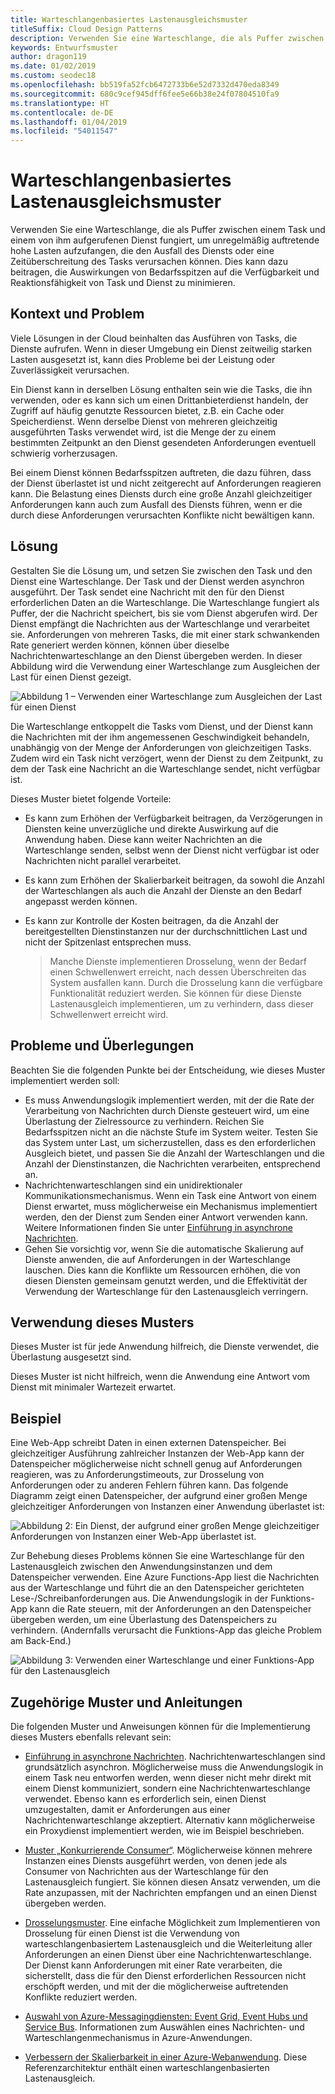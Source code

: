 ```yaml
---
title: Warteschlangenbasiertes Lastenausgleichsmuster
titleSuffix: Cloud Design Patterns
description: Verwenden Sie eine Warteschlange, die als Puffer zwischen einem Task und einem von diesem aufgerufenen Dienst fungiert, um unregelmäßig auftretende hohe Lasten aufzufangen.
keywords: Entwurfsmuster
author: dragon119
ms.date: 01/02/2019
ms.custom: seodec18
ms.openlocfilehash: bb519fa52fcb6472733b6e52d7332d470eda8349
ms.sourcegitcommit: 680c9cef945dff6fee5e66b38e24f07804510fa9
ms.translationtype: HT
ms.contentlocale: de-DE
ms.lasthandoff: 01/04/2019
ms.locfileid: "54011547"
---
```

# <a name="queue-based-load-leveling-pattern"></a>Warteschlangenbasiertes Lastenausgleichsmuster

Verwenden Sie eine Warteschlange, die als Puffer zwischen einem Task und einem von ihm aufgerufenen Dienst fungiert, um unregelmäßig auftretende hohe Lasten aufzufangen, die den Ausfall des Diensts oder eine Zeitüberschreitung des Tasks verursachen können. Dies kann dazu beitragen, die Auswirkungen von Bedarfsspitzen auf die Verfügbarkeit und Reaktionsfähigkeit von Task und Dienst zu minimieren.

## <a name="context-and-problem"></a>Kontext und Problem

Viele Lösungen in der Cloud beinhalten das Ausführen von Tasks, die Dienste aufrufen. Wenn in dieser Umgebung ein Dienst zeitweilig starken Lasten ausgesetzt ist, kann dies Probleme bei der Leistung oder Zuverlässigkeit verursachen.

Ein Dienst kann in derselben Lösung enthalten sein wie die Tasks, die ihn verwenden, oder es kann sich um einen Drittanbieterdienst handeln, der Zugriff auf häufig genutzte Ressourcen bietet, z.B. ein Cache oder Speicherdienst. Wenn derselbe Dienst von mehreren gleichzeitig ausgeführten Tasks verwendet wird, ist die Menge der zu einem bestimmten Zeitpunkt an den Dienst gesendeten Anforderungen eventuell schwierig vorherzusagen.

Bei einem Dienst können Bedarfsspitzen auftreten, die dazu führen, dass der Dienst überlastet ist und nicht zeitgerecht auf Anforderungen reagieren kann. Die Belastung eines Diensts durch eine große Anzahl gleichzeitiger Anforderungen kann auch zum Ausfall des Diensts führen, wenn er die durch diese Anforderungen verursachten Konflikte nicht bewältigen kann.

## <a name="solution"></a>Lösung

Gestalten Sie die Lösung um, und setzen Sie zwischen den Task und den Dienst eine Warteschlange. Der Task und der Dienst werden asynchron ausgeführt. Der Task sendet eine Nachricht mit den für den Dienst erforderlichen Daten an die Warteschlange. Die Warteschlange fungiert als Puffer, der die Nachricht speichert, bis sie vom Dienst abgerufen wird. Der Dienst empfängt die Nachrichten aus der Warteschlange und verarbeitet sie. Anforderungen von mehreren Tasks, die mit einer stark schwankenden Rate generiert werden können, können über dieselbe Nachrichtenwarteschlange an den Dienst übergeben werden. In dieser Abbildung wird die Verwendung einer Warteschlange zum Ausgleichen der Last für einen Dienst gezeigt.

![Abbildung 1 – Verwenden einer Warteschlange zum Ausgleichen der Last für einen Dienst](./_images/queue-based-load-leveling-pattern.png)

Die Warteschlange entkoppelt die Tasks vom Dienst, und der Dienst kann die Nachrichten mit der ihm angemessenen Geschwindigkeit behandeln, unabhängig von der Menge der Anforderungen von gleichzeitigen Tasks. Zudem wird ein Task nicht verzögert, wenn der Dienst zu dem Zeitpunkt, zu dem der Task eine Nachricht an die Warteschlange sendet, nicht verfügbar ist.

Dieses Muster bietet folgende Vorteile:

- Es kann zum Erhöhen der Verfügbarkeit beitragen, da Verzögerungen in Diensten keine unverzügliche und direkte Auswirkung auf die Anwendung haben. Diese kann weiter Nachrichten an die Warteschlange senden, selbst wenn der Dienst nicht verfügbar ist oder Nachrichten nicht parallel verarbeitet.
- Es kann zum Erhöhen der Skalierbarkeit beitragen, da sowohl die Anzahl der Warteschlangen als auch die Anzahl der Dienste an den Bedarf angepasst werden können.
- Es kann zur Kontrolle der Kosten beitragen, da die Anzahl der bereitgestellten Dienstinstanzen nur der durchschnittlichen Last und nicht der Spitzenlast entsprechen muss.

    >  Manche Dienste implementieren Drosselung, wenn der Bedarf einen Schwellenwert erreicht, nach dessen Überschreiten das System ausfallen kann. Durch die Drosselung kann die verfügbare Funktionalität reduziert werden. Sie können für diese Dienste Lastenausgleich implementieren, um zu verhindern, dass dieser Schwellenwert erreicht wird.

## <a name="issues-and-considerations"></a>Probleme und Überlegungen

Beachten Sie die folgenden Punkte bei der Entscheidung, wie dieses Muster implementiert werden soll:

- Es muss Anwendungslogik implementiert werden, mit der die Rate der Verarbeitung von Nachrichten durch Dienste gesteuert wird, um eine Überlastung der Zielressource zu verhindern. Reichen Sie Bedarfsspitzen nicht an die nächste Stufe im System weiter. Testen Sie das System unter Last, um sicherzustellen, dass es den erforderlichen Ausgleich bietet, und passen Sie die Anzahl der Warteschlangen und die Anzahl der Dienstinstanzen, die Nachrichten verarbeiten, entsprechend an.
- Nachrichtenwarteschlangen sind ein unidirektionaler Kommunikationsmechanismus. Wenn ein Task eine Antwort von einem Dienst erwartet, muss möglicherweise ein Mechanismus implementiert werden, den der Dienst zum Senden einer Antwort verwenden kann. Weitere Informationen finden Sie unter [Einführung in asynchrone Nachrichten](https://msdn.microsoft.com/library/dn589781.aspx).
- Gehen Sie vorsichtig vor, wenn Sie die automatische Skalierung auf Dienste anwenden, die auf Anforderungen in der Warteschlange lauschen. Dies kann die Konflikte um Ressourcen erhöhen, die von diesen Diensten gemeinsam genutzt werden, und die Effektivität der Verwendung der Warteschlange für den Lastenausgleich verringern.

## <a name="when-to-use-this-pattern"></a>Verwendung dieses Musters

Dieses Muster ist für jede Anwendung hilfreich, die Dienste verwendet, die Überlastung ausgesetzt sind.

Dieses Muster ist nicht hilfreich, wenn die Anwendung eine Antwort vom Dienst mit minimaler Wartezeit erwartet.

## <a name="example"></a>Beispiel

Eine Web-App schreibt Daten in einen externen Datenspeicher. Bei gleichzeitiger Ausführung zahlreicher Instanzen der Web-App kann der Datenspeicher möglicherweise nicht schnell genug auf Anforderungen reagieren, was zu Anforderungstimeouts, zur Drosselung von Anforderungen oder zu anderen Fehlern führen kann. Das folgende Diagramm zeigt einen Datenspeicher, der aufgrund einer großen Menge gleichzeitiger Anforderungen von Instanzen einer Anwendung überlastet ist:

![Abbildung 2: Ein Dienst, der aufgrund einer großen Menge gleichzeitiger Anforderungen von Instanzen einer Web-App überlastet ist.](./_images/queue-based-load-leveling-overwhelmed.png)

Zur Behebung dieses Problems können Sie eine Warteschlange für den Lastenausgleich zwischen den Anwendungsinstanzen und dem Datenspeicher verwenden. Eine Azure Functions-App liest die Nachrichten aus der Warteschlange und führt die an den Datenspeicher gerichteten Lese-/Schreibanforderungen aus. Die Anwendungslogik in der Funktions-App kann die Rate steuern, mit der Anforderungen an den Datenspeicher übergeben werden, um eine Überlastung des Datenspeichers zu verhindern. (Andernfalls verursacht die Funktions-App das gleiche Problem am Back-End.)

![Abbildung 3: Verwenden einer Warteschlange und einer Funktions-App für den Lastenausgleich](./_images/queue-based-load-leveling-function.png)



## <a name="related-patterns-and-guidance"></a>Zugehörige Muster und Anleitungen

Die folgenden Muster und Anweisungen können für die Implementierung dieses Musters ebenfalls relevant sein:

- [Einführung in asynchrone Nachrichten](https://msdn.microsoft.com/library/dn589781.aspx). Nachrichtenwarteschlangen sind grundsätzlich asynchron. Möglicherweise muss die Anwendungslogik in einem Task neu entworfen werden, wenn dieser nicht mehr direkt mit einem Dienst kommuniziert, sondern eine Nachrichtenwarteschlange verwendet. Ebenso kann es erforderlich sein, einen Dienst umzugestalten, damit er Anforderungen aus einer Nachrichtenwarteschlange akzeptiert. Alternativ kann möglicherweise ein Proxydienst implementiert werden, wie im Beispiel beschrieben.

- [Muster „Konkurrierende Consumer“](./competing-consumers.md). Möglicherweise können mehrere Instanzen eines Diensts ausgeführt werden, von denen jede als Consumer von Nachrichten aus der Warteschlange für den Lastenausgleich fungiert. Sie können diesen Ansatz verwenden, um die Rate anzupassen, mit der Nachrichten empfangen und an einen Dienst übergeben werden.

- [Drosselungsmuster](./throttling.md). Eine einfache Möglichkeit zum Implementieren von Drosselung für einen Dienst ist die Verwendung von warteschlangenbasiertem Lastenausgleich und die Weiterleitung aller Anforderungen an einen Dienst über eine Nachrichtenwarteschlange. Der Dienst kann Anforderungen mit einer Rate verarbeiten, die sicherstellt, dass die für den Dienst erforderlichen Ressourcen nicht erschöpft werden, und mit der die möglicherweise auftretenden Konflikte reduziert werden.

- [Auswahl von Azure-Messagingdiensten: Event Grid, Event Hubs und Service Bus](/azure/event-grid/compare-messaging-services). Informationen zum Auswählen eines Nachrichten- und Warteschlangenmechanismus in Azure-Anwendungen.

- [Verbessern der Skalierbarkeit in einer Azure-Webanwendung](../reference-architectures/app-service-web-app/scalable-web-app.md). Diese Referenzarchitektur enthält einen warteschlangenbasierten Lastenausgleich.
